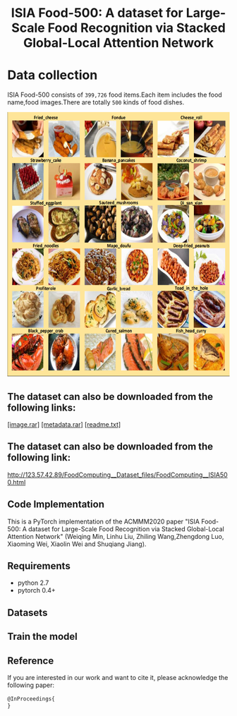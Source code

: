 # <p align="center"> ISIA Food-500: A dataset for Large-Scale Food Recognition via Stacked Global-Local Attention Network</p>

# Data collection
ISIA Food-500 consists of `399,726` food items.Each item includes the food name,food images.There are totally `500` kinds of food dishes.

<img width="600" height="600" src="sample/ISIA500-example.png"/>

## The dataset can also be downloaded from the following links:
[[image.rar]](https://www.google.com/?hl=zh_tw)
[[metadata.rar]](https://www.google.com/?hl=zh_tw)
[[readme.txt]](https://www.google.com/?hl=zh_tw)

## The dataset can also be downloaded from the following link:
http://123.57.42.89/FoodComputing__Dataset_files/FoodComputing__ISIA500.html

## Code Implementation
This is a PyTorch implementation of the ACMMM2020 paper "ISIA Food-500: A dataset for Large-Scale Food Recognition via Stacked Global-Local Attention Network" (Weiqing Min, Linhu Liu, Zhiling Wang,Zhengdong Luo, Xiaoming Wei, Xiaolin Wei and Shuqiang Jiang).

## Requirements
- python 2.7
- pytorch 0.4+

## Datasets


## Train the model

## Reference
If you are interested in our work and want to cite it, please acknowledge the following paper:


```
@InProceedings{
} 
```
